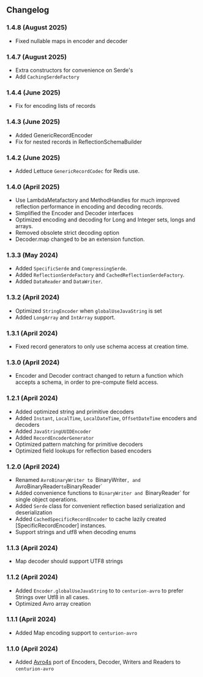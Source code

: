 ## Changelog

### 1.4.8 (August 2025)

* Fixed nullable maps in encoder and decoder

### 1.4.7 (August 2025)

* Extra constructors for convenience on Serde's
* Add `CachingSerdeFactory`

### 1.4.4 (June 2025)

* Fix for encoding lists of records

### 1.4.3 (June 2025)

* Added GenericRecordEncoder
* Fix for nested records in ReflectionSchemaBuilder

### 1.4.2 (June 2025)

* Added Lettuce `GenericRecordCodec` for Redis use.

### 1.4.0 (April 2025)

* Use LambdaMetafactory and MethodHandles for much improved reflection performance in encoding and decoding records.
* Simplified the Encoder and Decoder interfaces
* Optimized encoding and decoding for Long and Integer sets, longs and arrays.
* Removed obsolete strict decoding option
* Decoder.map changed to be an extension function.

### 1.3.3 (May 2024)

* Added `SpecificSerde` and `CompressingSerde`.
* Added `ReflectionSerdeFactory` and `CachedReflectionSerdeFactory`.
* Added `DataReader` and `DataWriter`.

### 1.3.2 (April 2024)

* Optimized `StringEncoder` when `globalUseJavaString` is set
* Added `LongArray` and `IntArray` support.

### 1.3.1 (April 2024)

* Fixed record generators to only use schema access at creation time.

### 1.3.0 (April 2024)

* Encoder and Decoder contract changed to return a function which accepts a schema, in order to pre-compute field access.

### 1.2.1 (April 2024)

* Added optimized string and primitive decoders
* Added `Instant`, `LocalTime`, `LocalDateTime`, `OffsetDateTime` encoders and decoders
* Added `JavaStringUUIDEncoder`
* Added `RecordEncoderGenerator`
* Optimized pattern matching for primitive decoders
* Optimized field lookups for reflection based encoders

### 1.2.0 (April 2024)

* Renamed `AvroBinaryWriter to `BinaryWriter`, and `AvroBinaryReader` to `BinaryReader`
* Added convenience functions to `BinaryWriter and `BinaryReader` for single object operations.
* Added `Serde` class for convenient reflection based serialization and deserialization
* Added `CachedSpecificRecordEncoder` to cache lazily created [SpecificRecordEncoder] instances.
* Support strings and utf8 when decoding enums

### 1.1.3 (April 2024)

* Map decoder should support UTF8 strings

### 1.1.2 (April 2024)

* Added `Encoder.globalUseJavaString` to  to `centurion-avro` to prefer Strings over Utf8 in all cases.
* Optimized Avro array creation

### 1.1.1 (April 2024)

* Added Map encoding support to `centurion-avro`

### 1.1.0 (April 2024)

* Added [Avro4s](https://github.com/sksamuel/avro4s) port of Encoders, Decoder, Writers and Readers to `centurion-avro`
